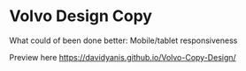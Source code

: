 # Volvo Design Copy

What could of been done better:
Mobile/tablet responsiveness

Preview here https://davidyanis.github.io/Volvo-Copy-Design/


